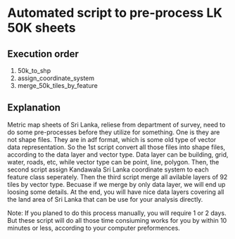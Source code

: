 # Automated script to pre-process LK 50K sheets

## Execution order
1. 50k_to_shp
2. assign_coordinate_system
3. merge_50k_tiles_by_feature

## Explanation

Metric map sheets of Sri Lanka, reliese from department of survey, need to do some pre-processes before they utilize for something. One is they are not shape files. They are in adf format, which is some old type of vector data representation. So the 1st script convert all those files into shape files, according to the data layer and vector type. Data layer can be building, grid, water, roads, etc, while vector type can be point, line, polygon. Then, the second script assign Kandawala Sri Lanka coordinate system to each feature class seperately. Then the third script merge all avilable layers of 92 tiles by vector type.  Becuase if we merge by only data layer, we will end up loosing some details. At the end, you will have nice data layers covering all the land area of Sri Lanka that can be use for your analysis directly.

Note: If you planed to do this process manually, you will require 1 or 2 days. But these script will do all those time consiuming works for you by within 10 minutes or less, according to your computer preformences.